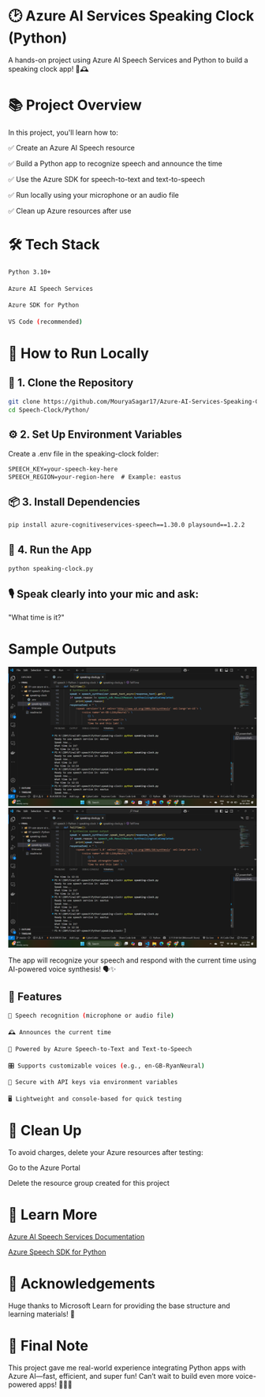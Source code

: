 # 🕑 Azure AI Services Speaking Clock (Python)
A hands-on project using Azure AI Speech Services and Python to build a speaking clock app! 🎤🕰️

# 📚 Project Overview
In this project, you'll learn how to:

✅ Create an Azure AI Speech resource

✅ Build a Python app to recognize speech and announce the time

✅ Use the Azure SDK for speech-to-text and text-to-speech

✅ Run locally using your microphone or an audio file

✅ Clean up Azure resources after use

# 🛠️ Tech Stack
```bash 
Python 3.10+

Azure AI Speech Services

Azure SDK for Python

VS Code (recommended)
```

# 🧩 How to Run Locally

## 🚀 1. Clone the Repository
```bash
git clone https://github.com/MouryaSagar17/Azure-AI-Services-Speaking-Clock.git
cd Speech-Clock/Python/
```
## ⚙️ 2. Set Up Environment Variables
Create a .env file in the speaking-clock folder:

```env
SPEECH_KEY=your-speech-key-here
SPEECH_REGION=your-region-here  # Example: eastus
```
## 📦 3. Install Dependencies
```bash
pip install azure-cognitiveservices-speech==1.30.0 playsound==1.2.2
```
## 🏃 4. Run the App
```bash
python speaking-clock.py
```
## 🎙️ Speak clearly into your mic and ask:

"What time is it?"

# Sample Outputs 
![SAMPLE1](https://github.com/MouryaSagar17/Azure-AI-Services-Speaking-Clock/blob/main/Speech-Clock/Ouputs/Sample_Ouput_1.png?raw=true)
![SAMPLE2](https://github.com/MouryaSagar17/Azure-AI-Services-Speaking-Clock/blob/main/Speech-Clock/Ouputs/Sample_Ouput_2.png?raw=true)


The app will recognize your speech and respond with the current time using AI-powered voice synthesis! 🗣️✨

## 🎯 Features
```bash
🎤 Speech recognition (microphone or audio file)

🕰️ Announces the current time

🧠 Powered by Azure Speech-to-Text and Text-to-Speech

🎛️ Supports customizable voices (e.g., en-GB-RyanNeural)

🔐 Secure with API keys via environment variables

🖥️ Lightweight and console-based for quick testing
```
# 🧹 Clean Up
To avoid charges, delete your Azure resources after testing:

Go to the Azure Portal

Delete the resource group created for this project

# 📖 Learn More
[Azure AI Speech Services Documentation](https://learn.microsoft.com/en-us/azure/ai-services/speech-service/)

[Azure Speech SDK for Python](https://learn.microsoft.com/en-us/python/api/overview/azure/speech?view=azure-python)

# 🌟 Acknowledgements
Huge thanks to Microsoft Learn for providing the base structure and learning materials! 🙌

# 🚀 Final Note
This project gave me real-world experience integrating Python apps with Azure AI—fast, efficient, and super fun! Can’t wait to build even more voice-powered apps! 🎤💬✨


